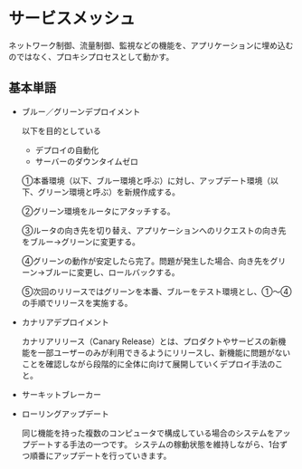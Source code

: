 # サービスメッシュ

ネットワーク制御、流量制御、監視などの機能を、アプリケーションに埋め込むのではなく、プロキシプロセスとして動かす。

## 基本単語
- ブルー／グリーンデプロイメント
  
  以下を目的としている  
  - デプロイの自動化
  - サーバーのダウンタイムゼロ

  ①本番環境（以下、ブルー環境と呼ぶ）に対し、アップデート環境（以下、グリーン環境と呼ぶ）を新規作成する。
    
  ②グリーン環境をルータにアタッチする。

  ③ルータの向き先を切り替え、アプリケーションへのリクエストの向き先をブルー→グリーンに変更する。

  ④グリーンの動作が安定したら完了。問題が発生した場合、向き先をグリーン→ブルーに変更し、ロールバックする。

  ⑤次回のリリースではグリーンを本番、ブルーをテスト環境とし、①〜④の手順でリリースを実施する。

- カナリアデプロイメント

  カナリアリリース（Canary Release）とは、プロダクトやサービスの新機能を一部ユーザーのみが利用できるようにリリースし、新機能に問題がないことを確認しながら段階的に全体に向けて展開していくデプロイ手法のこと。

- サーキットブレーカー

- ローリングアップデート

  同じ機能を持った複数のコンピュータで構成している場合のシステムをアップデートする手法の一つです。 システムの稼動状態を維持しながら、1台ずつ順番にアップデートを行っていきます。